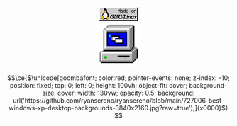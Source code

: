 <div align="center">
<span id="header" align="center" >
  <img src="gnu-linux.gif"/>
</span>
</div>
<div align="center">

<span id="header" align="center" >
  <img src="computer.gif" width="100"/>
</span>
</div>


```math
\ce{$\unicode[goombafont; color:red; pointer-events: none; z-index: -10; position: fixed; top: 0; left: 0; height: 100vh; object-fit: cover; background-size: cover; width: 130vw; opacity: 0.5; background: url('https://github.com/ryansereno/ryansereno/blob/main/727006-best-windows-xp-desktop-backgrounds-3840x2160.jpg?raw=true');]{x0000}$}
